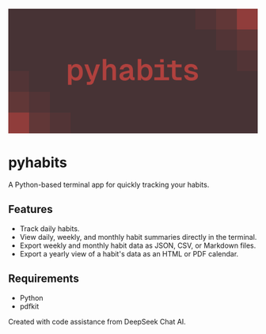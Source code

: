 ![pyhabits banner](assets/pyhabits-banner.png)

# pyhabits

A Python-based terminal app for quickly tracking your habits.

## Features

- Track daily habits.
- View daily, weekly, and monthly habit summaries directly in the terminal.
- Export weekly and monthly habit data as JSON, CSV, or Markdown files.
- Export a yearly view of a habit's data as an HTML or PDF calendar.

## Requirements

- Python
- pdfkit

Created with code assistance from DeepSeek Chat AI.
